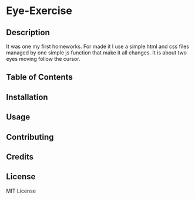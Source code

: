 # Eye-Exercise

## Description
It was one my first homeworks. For made it I use a simple html and css files managed by one simple js function that make it all changes. It is about two eyes moving follow the cursor.

## Table of Contents

## Installation

## Usage

## Contributing

## Credits

## License
MIT License
